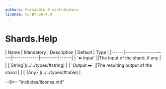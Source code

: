 ```yaml
---
authors: Formabble & contributors
license: CC-BY-SA-4.0
---
```



# Shards.Help

<div class="sh-parameters" markdown="1">
| Name | Mandatory | Description | Default | Type |
|------|---------------------|-------------|---------|------|
| `⬅️ Input` ||The input of the shard, if any | | [`String`](../../types/#string) |
| `Output ➡️` ||The resulting output of the shard | | [`{Any}`](../../types/#table) |

</div>



--8<-- "includes/license.md"

